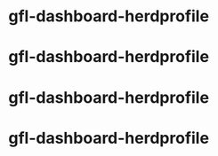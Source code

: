 # gfl-dashboard-herdprofile
# gfl-dashboard-herdprofile
# gfl-dashboard-herdprofile
# gfl-dashboard-herdprofile
